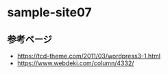 # sample-site07

## 参考ページ
- https://tcd-theme.com/2011/03/wordpress3-1.html
- https://www.webdeki.com/column/4332/